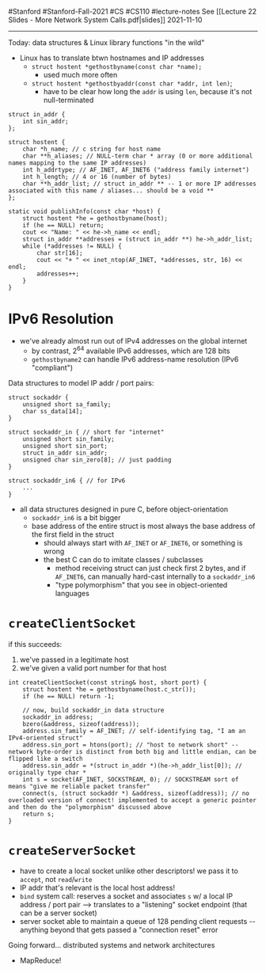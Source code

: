 #Stanford #Stanford-Fall-2021 #CS #CS110 #lecture-notes 
See [[Lecture 22 Slides - More Network System Calls.pdf|slides]]
2021-11-10
___
Today: data structures & Linux library functions "in the wild"
- Linux has to translate btwn hostnames and IP addresses
	- `struct hostent *gethostbyname(const char *name);`
		- used much more often
	- `struct hostent *gethostbyaddr(const char *addr, int len)`;
		- have to be clear how long the `addr` is using `len`, because it's not null-terminated
```
struct in_addr {
	int sin_addr;
};

struct hostent {
	char *h_name; // c string for host name
	char **h_aliases; // NULL-term char * array (0 or more additional names mapping to the same IP addresses)
	int h_addrtype; // AF_INET, AF_INET6 ("address family internet")
	int h_length; // 4 or 16 (number of bytes)
	char **h_addr_list; // struct in_addr ** -- 1 or more IP addresses associated with this name / aliases... should be a void **
};
```

```
static void publishInfo(const char *host) {
	struct hostent *he = gethostbyname(host);
	if (he == NULL) return;
	cout << "Name: " << he->h_name << endl;
	struct in_addr **addresses = (struct in_addr **) he->h_addr_list;
	while (*addresses != NULL) {
		char str[16];
		cout << "+ " << inet_ntop(AF_INET, *addresses, str, 16) << endl;
		addresses++;
	}
}
```
# IPv6 Resolution
- we've already almost run out of IPv4 addresses on the global internet
	- by contrast, $2^{64}$ available IPv6 addresses, which are 128 bits
	- `gethostbyname2` can handle IPv6 address-name resolution (IPv6 "compliant")

Data structures to model IP addr / port pairs:
```
struct sockaddr {
	unsigned short sa_family;
	char ss_data[14];
}

struct sockaddr_in { // short for "internet"
	unsigned short sin_family;
	unsigned short sin_port;
	struct in_addr sin_addr;
	unsigned char sin_zero[8]; // just padding
}

struct sockaddr_in6 { // for IPv6
	...
}
```
- all data structures designed in pure C, before object-orientation
	- `sockaddr_in6` is a bit bigger
	- base address of the entire struct is most always the base address of the first field in the struct
		- should always start with `AF_INET` or `AF_INET6`, or something is wrong
		- the best C can do to imitate classes / subclasses
			- method receiving struct can just check first 2 bytes, and if `AF_INET6`, can manually hard-cast internally to a `sockaddr_in6`
			- "type polymorphism" that you see in object-oriented languages

# `createClientSocket`
if this succeeds:
1. we've passed in a legitimate host
2. we've given a valid port number for that host
```
int createClientSocket(const string& host, short port) {
	struct hostent *he = gethostbyname(host.c_str());
	if (he == NULL) return -1;
	
	// now, build sockaddr_in data structure
	sockaddr_in address;
	bzero(&address, sizeof(address));
	address.sin_family = AF_INET; // self-identifying tag, "I am an IPv4-oriented struct"
	address.sin_port = htons(port); // "host to network short" -- network byte-order is distinct from both big and little endian, can be flipped like a switch
	address.sin_addr = *(struct in_addr *)(he->h_addr_list[0]); // originally type char *
	int s = socket(AF_INET, SOCKSTREAM, 0); // SOCKSTREAM sort of means "give me reliable packet transfer"
	connect(s, (struct sockaddr *) &address, sizeof(address)); // no overloaded version of connect! implemented to accept a generic pointer and then do the "polymorphism" discussed above
	return s;
}
```

# `createServerSocket`
- have to create a local socket unlike other descriptors! we pass it to `accept`, not `read`/`write`
- IP addr that's relevant is the local host address!
- `bind` system call: reserves a socket and associates `s` w/ a local IP address / port pair --> translates to a "listening" socket endpoint (that can be a server socket)
- server socket able to maintain a queue of 128 pending client requests -- anything beyond that gets passed a "connection reset" error

Going forward... distributed systems and network architectures
- MapReduce!